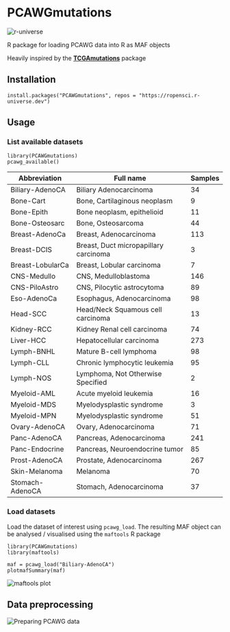 # PCAWGmutations
![r-universe](https://CCICB.r-universe.dev/badges/PCAWGmutations)

R package for loading PCAWG data into R as MAF objects

Heavily inspired by the [**TCGAmutations**](https://github.com/PoisonAlien/TCGAmutations) package

## Installation

```
install.packages("PCAWGmutations", repos = "https://ropensci.r-universe.dev")
```

## Usage

### List available datasets

```
library(PCAWGmutations)
pcawg_available()
```

| Abbreviation     	| Full name                             	| Samples 	|
|------------------	|---------------------------------------	|---------	|
| Biliary-AdenoCA  	| Biliary Adenocarcinoma                	| 34      	|
| Bone-Cart        	| Bone, Cartilaginous neoplasm          	| 9       	|
| Bone-Epith       	| Bone neoplasm, epithelioid            	| 11      	|
| Bone-Osteosarc   	| Bone, Osteosarcoma                    	| 44      	|
| Breast-AdenoCa   	| Breast, Adenocarcinoma                	| 113     	|
| Breast-DCIS      	| Breast, Duct micropapillary carcinoma 	| 3       	|
| Breast-LobularCa 	| Breast, Lobular carcinoma             	| 7       	|
| CNS-Medullo      	| CNS, Medulloblastoma                  	| 146     	|
| CNS-PiloAstro    	| CNS, Pilocytic astrocytoma            	| 89      	|
| Eso-AdenoCa      	| Esophagus, Adenocarcinoma             	| 98      	|
| Head-SCC         	| Head/Neck Squamous cell carcinoma     	| 13      	|
| Kidney-RCC       	| Kidney Renal cell carcinoma           	| 74      	|
| Liver-HCC        	| Hepatocellular carcinoma              	| 273     	|
| Lymph-BNHL       	| Mature B-cell lymphoma                	| 98      	|
| Lymph-CLL        	| Chronic lymphocytic leukemia          	| 95      	|
| Lymph-NOS        	| Lymphoma, Not Otherwise Specified     	| 2       	|
| Myeloid-AML      	| Acute myeloid leukemia                	| 16      	|
| Myeloid-MDS      	| Myelodysplastic syndrome              	| 3       	|
| Myeloid-MPN      	| Myelodysplastic syndrome              	| 51      	|
| Ovary-AdenoCA    	| Ovary, Adenocarcinoma                 	| 71      	|
| Panc-AdenoCA     	| Pancreas, Adenocarcinoma              	| 241     	|
| Panc-Endocrine   	| Pancreas, Neuroendocrine tumor        	| 85      	|
| Prost-AdenoCA    	| Prostate, Adenocarcinoma              	| 267     	|
| Skin-Melanoma    	| Melanoma                              	| 70      	|
| Stomach-AdenoCA  	| Stomach, Adenocarcinoma               	| 37      	|


### Load datasets
Load the dataset of interest using `pcawg_load`.
The resulting MAF object can be analysed / visualised using the `maftools` R package

```
library(PCAWGmutations)
library(maftools)

maf = pcawg_load("Biliary-AdenoCA")
plotmafSummary(maf)
```

![maftools plot](../../blob/main/inst/images/Biliary-AdenoCA_summary.png)

## Data preprocessing
![Preparing PCAWG data](inst/markdowns/prep_PCAWG_mafs.Rmd)
